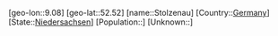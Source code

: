 ﻿---
location: [52.52,9.08]
type: City
tags:
- geo/City


SpocWebEntityId: 34588
isDeleted: false
confidential: public

---
[geo-lon::9.08]
[geo-lat::52.52]
[name::Stolzenau]
[Country::[Germany](geo/Continent/Europe/Germany.md)]
[State::[Niedersachsen](geo/Continent/Europe/Germany/Niedersachsen.md)]
[Population::]
[Unknown::]

